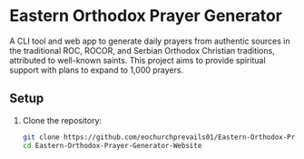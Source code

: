 # Eastern Orthodox Prayer Generator

A CLI tool and web app to generate daily prayers from authentic sources in the traditional ROC, ROCOR, and Serbian Orthodox Christian traditions, attributed to well-known saints. This project aims to provide spiritual support with plans to expand to 1,000 prayers.

## Setup

1. Clone the repository:
   ```bash
   git clone https://github.com/eochurchprevails01/Eastern-Orthodox-Prayer-Generator-Website.git
   cd Eastern-Orthodox-Prayer-Generator-Website